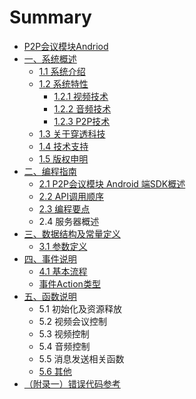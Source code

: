 # Summary

* [P2P会议模块Andriod](README.md)
* [一、系统概述](yi-3001-xi-tong-gai-shu.md)
  * [1.1 系统介绍](11.md)
  * [1.2 系统特性](12_xi_tong_te_xing.md)
    * [1.2.1 视频技术](12_xi_tong_te_xing/121-shi-pin-ji-zhu.md)
    * [1.2.2 音频技术](12_xi_tong_te_xing/122-yin-pin-ji-zhu.md)
    * [1.2.3 P2P技术](12_xi_tong_te_xing/123-p2pji-zhu.md)
  * [1.3 关于穿透科技](13.md)
  * [1.4 技术支持](14-ji-zhu-zhi-chi.md)
  * [1.5 版权申明](15-ban-quan-shen-ming.md)
* [二、编程指南](chapter1.md)
  * [2.1 P2P会议模块 Android 端SDK概述](chapter1/21-p2phui-yi-mo-kuai-android-duan-sdk-gai-shu.md)
  * [2.2 API调用顺序](chapter1/22-han-shu-diao-yong-shun-xu.md)
  * [2.3 编程要点](chapter1/23-bian-cheng-yao-dian.md)
  * 2.4 服务器概述
* [三、数据结构及常量定义](san-3001-shu-ju-jie-gou-ji-chang-liang-ding-yi.md)
  * [3.1 参数定义](san-3001-shu-ju-jie-gou-ji-chang-liang-ding-yi/31-can-shu-ding-yi.md)
* [四、事件说明](si-3001-shi-jian-shuo-ming.md)
  * [4.1 基本流程](si-3001-shi-jian-shuo-ming/41-ji-ben-liu-cheng.md)
  * [事件Action类型](san-3001-shu-ju-jie-gou-ji-chang-liang-ding-yi/shi-jianaction-lei-xing.md)
* [五、函数说明](han-shu-shuo-ming.md)
  * 5.1 初始化及资源释放
  * 5.2 视频会议控制
  * 5.3 视频控制
  * 5.4 音频控制
  * 5.5 消息发送相关函数
  * [5.6 其他](han-shu-shuo-ming/56-qi-ta.md)
* [（附录一）错误代码参考](cuo-wu-dai-ma-can-kao.md)

